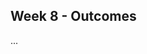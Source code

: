 <link rel="stylesheet" href="{{baseUrl}}/css/main.css">
<link rel="stylesheet" href="{{baseUrl}}/css/schedule.css">

<div class="website-content">

## Week 8 - Outcomes

<div id="main">

<!-- ==================================================================================================== -->

<include src="outcome-architecture.md" />

<!-- ==================================================================================================== -->

<include src="outcome-architecturalStyle.md" />

<!-- ==================================================================================================== -->

<include src="outcome-api.md" />

<!-- ==================================================================================================== -->

<include src="outcome-logging.md" />

<!-- ==================================================================================================== -->

<include src="outcome-assertion.md" />

<!-- ==================================================================================================== -->

<include src="outcome-integration.md" />

<!-- ==================================================================================================== -->

<include src="outcome-defensiveProgramming.md" />

<!-- ==================================================================================================== -->

<include src="outcome-continuous.md" />

<!-- ==================================================================================================== -->

<panel type="danger" header="Can work with a 10 KLoC code base :star:" expandable>
  <panel header=":trophy: Evidence" expanded>

...

  </panel>
</panel>

<!-- ==================================================================================================== -->

</div>
</div>
